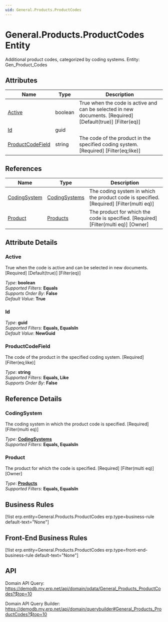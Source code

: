 ```yaml
---
uid: General.Products.ProductCodes
---
```

# General.Products.ProductCodes Entity

Additional product codes, categorized by coding systems. Entity: Gen_Product_Codes

## Attributes

| Name | Type | Description |
| ---- | ---- | --- |
| [Active](General.Products.ProductCodes.md#active) | boolean | True when the code is active and can be selected in new documents. [Required] [Default(true)] [Filter(eq)] 
| [Id](General.Products.ProductCodes.md#id) | guid |  
| [ProductCodeField](General.Products.ProductCodes.md#productcodefield) | string | The code of the product in the specified coding system. [Required] [Filter(eq;like)] 

## References

| Name | Type | Description |
| ---- | ---- | --- |
| [CodingSystem](General.Products.ProductCodes.md#codingsystem) | [CodingSystems](General.Products.CodingSystems.md) | The coding system in which the product code is specified. [Required] [Filter(multi eq)] |
| [Product](General.Products.ProductCodes.md#product) | [Products](General.Products.Products.md) | The product for which the code is specified. [Required] [Filter(multi eq)] [Owner] |


## Attribute Details

### Active

True when the code is active and can be selected in new documents. [Required] [Default(true)] [Filter(eq)]

_Type_: **boolean**  
_Supported Filters_: **Equals**  
_Supports Order By_: **False**  
_Default Value_: **True**  

### Id

_Type_: **guid**  
_Supported Filters_: **Equals, EqualsIn**  
_Default Value_: **NewGuid**  

### ProductCodeField

The code of the product in the specified coding system. [Required] [Filter(eq;like)]

_Type_: **string**  
_Supported Filters_: **Equals, Like**  
_Supports Order By_: **False**  


## Reference Details

### CodingSystem

The coding system in which the product code is specified. [Required] [Filter(multi eq)]

_Type_: **[CodingSystems](General.Products.CodingSystems.md)**  
_Supported Filters_: **Equals, EqualsIn**  

### Product

The product for which the code is specified. [Required] [Filter(multi eq)] [Owner]

_Type_: **[Products](General.Products.Products.md)**  
_Supported Filters_: **Equals, EqualsIn**  



## Business Rules

[!list erp.entity=General.Products.ProductCodes erp.type=business-rule default-text="None"]

## Front-End Business Rules

[!list erp.entity=General.Products.ProductCodes erp.type=front-end-business-rule default-text="None"]

## API

Domain API Query:
<https://demodb.my.erp.net/api/domain/odata/General_Products_ProductCodes?$top=10>

Domain API Query Builder:
<https://demodb.my.erp.net/api/domain/querybuilder#General_Products_ProductCodes?$top=10>

